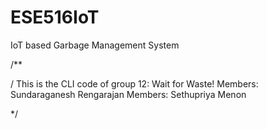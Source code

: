 # ESE516IoT
IoT based Garbage Management System


/**

/ This is the CLI code of group 12: Wait for Waste! 
Members: Sundaraganesh Rengarajan
Members: Sethupriya Menon

 */

